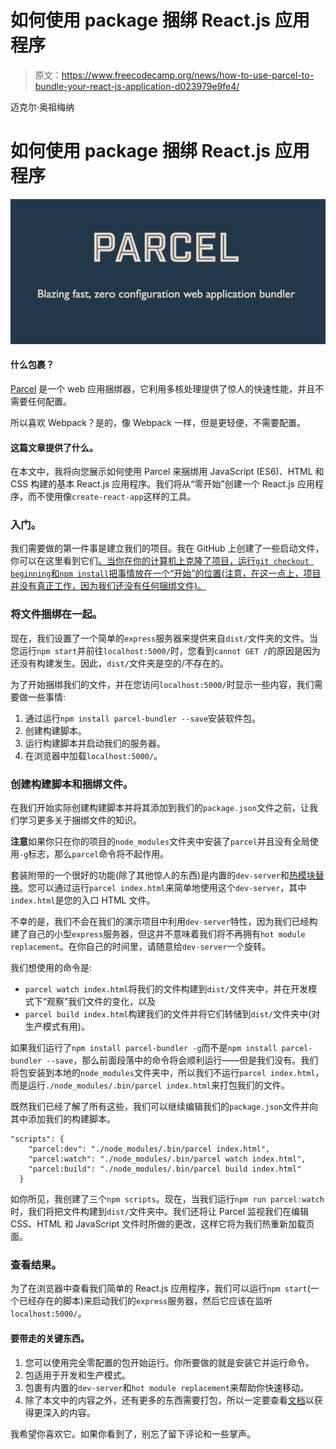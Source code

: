 # 如何使用 package 捆绑 React.js 应用程序

> 原文：<https://www.freecodecamp.org/news/how-to-use-parcel-to-bundle-your-react-js-application-d023979e9fe4/>

迈克尔·奥祖梅纳

# 如何使用 package 捆绑 React.js 应用程序

![1*QrpgyDDba-3XhpRIDiPx-Q](img/ca566100b0f510acf94592d9ce033146.png)

#### 什么包裹？

[Parcel](https://parceljs.org/) 是一个 web 应用捆绑器，它利用多核处理提供了惊人的快速性能，并且不需要任何配置。

所以喜欢 Webpack？是的，像 Webpack 一样，但是更轻便，不需要配置。

#### 这篇文章提供了什么。

在本文中，我将向您展示如何使用 Parcel 来捆绑用 JavaScript (ES6)、HTML 和 CSS 构建的基本 React.js 应用程序。我们将从“零开始”创建一个 React.js 应用程序，而不使用像`create-react-app`这样的工具。

### **入门。**

我们需要做的第一件事是建立我们的项目。我在 GitHub 上创建了一些启动文件，你可以在这里看到它们[。当你在你的计算机上克隆了项目，运行`git checkout beginning`和`npm install`把事情放在一个“开始”的位置(注意，在这一点上，项目并没有真正工作，因为我们还没有任何捆绑文件)。](https://github.com/THEozmic/getting-started-parcel)

### 将文件捆绑在一起。

现在，我们设置了一个简单的`express`服务器来提供来自`dist/`文件夹的文件。当您运行`npm start`并前往`localhost:5000/`时，您看到`cannot GET /`的原因是因为还没有构建发生。因此，`dist/`文件夹是空的/不存在的。

为了开始捆绑我们的文件，并在您访问`localhost:5000/`时显示一些内容，我们需要做一些事情:

1.  通过运行`npm install parcel-bundler --save`安装软件包。
2.  创建构建脚本。
3.  运行构建脚本并启动我们的服务器。
4.  在浏览器中加载`localhost:5000/`。

### 创建构建脚本和捆绑文件。

在我们开始实际创建构建脚本并将其添加到我们的`package.json`文件之前，让我们学习更多关于捆绑文件的知识。

**注意**如果你只在你的项目的`node_modules`文件夹中安装了`parcel`并且没有全局使用`-g`标志，那么`parcel`命令将不起作用。

套装附带的一个很好的功能(除了其他惊人的东西)是内置的`dev-server`和[热模块替换](https://parceljs.org/hmr.html)。您可以通过运行`parcel index.html`来简单地使用这个`dev-server`，其中`index.html`是您的入口 HTML 文件。

不幸的是，我们不会在我们的演示项目中利用`dev-server`特性，因为我们已经构建了自己的小型`express`服务器，但这并不意味着我们将不再拥有`hot module replacement`。在你自己的时间里，请随意给`dev-server`一个旋转。

我们想使用的命令是:

*   `parcel watch index.html`将我们的文件构建到`dist/`文件夹中，并在开发模式下“观察”我们文件的变化，以及
*   `parcel build index.html`构建我们的文件并将它们转储到`dist/`文件夹中(对生产模式有用)。

如果我们运行了`npm install parcel-bundler -g`而不是`npm install parcel-bundler --save`，那么前面段落中的命令将会顺利运行——但是我们没有。我们将包安装到本地的`node_modules`文件夹中，所以我们不运行`parcel index.html`，而是运行`./node_modules/.bin/parcel index.html`来打包我们的文件。

既然我们已经了解了所有这些，我们可以继续编辑我们的`package.json`文件并向其中添加我们的构建脚本。

```
"scripts": {
    "parcel:dev": "./node_modules/.bin/parcel index.html",
    "parcel:watch": "./node_modules/.bin/parcel watch index.html",
    "parcel:build": "./node_modules/.bin/parcel build index.html"
  }
```

如你所见，我创建了三个`npm scripts`。现在，当我们运行`npm run parcel:watch`时，我们将把文件构建到`dist/`文件夹中。我们还将让 Parcel 监视我们在编辑 CSS、HTML 和 JavaScript 文件时所做的更改，这样它将为我们热重新加载页面。

### **查看结果。**

为了在浏览器中查看我们简单的 React.js 应用程序，我们可以运行`npm start`(一个已经存在的脚本)来启动我们的`express`服务器，然后它应该在监听`localhost:5000/`。

#### **要带走的关键东西。**

1.  您可以使用完全零配置的包开始运行。你所要做的就是安装它并运行命令。
2.  包适用于开发和生产模式。
3.  包裹有内置的`dev-server`和`hot module replacement`来帮助你快速移动。
4.  除了本文中的内容之外，还有更多的东西需要打包，所以一定要查看[文档](https://parceljs.org/)以获得更深入的内容。

我希望你喜欢它。如果你看到了，别忘了留下评论和一些掌声。